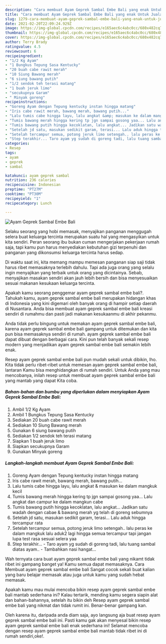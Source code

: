 ```yaml
---
description: "Cara membuat Ayam Geprek Sambal Embe Bali yang enak Untuk Jualan"
title: "Cara membuat Ayam Geprek Sambal Embe Bali yang enak Untuk Jualan"
slug: 1279-cara-membuat-ayam-geprek-sambal-embe-bali-yang-enak-untuk-jualan
date: 2021-02-20T22:09:24.929Z
image: https://img-global.cpcdn.com/recipes/e165aec6c4abc0cc/680x482cq70/ayam-geprek-sambal-embe-bali-foto-resep-utama.jpg
thumbnail: https://img-global.cpcdn.com/recipes/e165aec6c4abc0cc/680x482cq70/ayam-geprek-sambal-embe-bali-foto-resep-utama.jpg
cover: https://img-global.cpcdn.com/recipes/e165aec6c4abc0cc/680x482cq70/ayam-geprek-sambal-embe-bali-foto-resep-utama.jpg
author: Terry Brady
ratingvalue: 4.5
reviewcount: 6
recipeingredient:
- "1/2 Kg Ayam"
- "1 Bungkus Tepung Sasa Kentucky"
- "20 buah cabe rawit merah"
- "10 Siung Bawang merah"
- "6 siung bawang putih"
- "1/2 sendok teh terasi matang"
- "1 buah jeruk limo"
- "secukupnya Garam"
- " Minyak goreng"
recipeinstructions:
- "Goreng Ayam dengan Tepung kentucky instan hingga matang"
- "Iris cabe rawit merah, bawang merah, bawang putih..."
- "Lalu tumis cabe hingga layu, lalu angkat &amp; masukan ke dalam mangkuk kecil"
- "Tumis bawang merah hingga kering tp jgn sampai gosong yaa... Lalu angkat dan campur ke dalam mangkun cabe"
- "Tumis bawang putih hingga kecoklatan, lalu angkat... Jadikan satu wadah dengan cabae &amp; bawang merah yg telah di goreng sebumnya"
- "Setelah jd satu, masukan sedikit garam, terasi... Lalu aduk hingga tercampur rata"
- "Setelah tercampur semua, potong jeruk limo setengah.. lalu peras ke dalam mangkuk lalu aduk2 lagi hingga semua tercampur tapi jangan lupa test rasa sesuai selera yaa"
- "Step terakhir... Taro ayam yg sudah di goreng tadi, lalu tuang sambal diatas ayam.. Tambahkan nasi hangat..."
categories:
- Resep
tags:
- ayam
- geprek
- sambal

katakunci: ayam geprek sambal 
nutrition: 236 calories
recipecuisine: Indonesian
preptime: "PT27M"
cooktime: "PT30M"
recipeyield: "1"
recipecategory: Lunch

---
```



![Ayam Geprek Sambal Embe Bali](https://img-global.cpcdn.com/recipes/e165aec6c4abc0cc/680x482cq70/ayam-geprek-sambal-embe-bali-foto-resep-utama.jpg)

Selaku seorang yang hobi memasak, menyajikan panganan menggugah selera buat keluarga tercinta merupakan suatu hal yang mengasyikan untuk kita sendiri. Peran seorang ibu bukan cuman mengerjakan pekerjaan rumah saja, tapi kamu pun harus menyediakan kebutuhan gizi terpenuhi dan panganan yang dikonsumsi keluarga tercinta harus sedap.

Di waktu  saat ini, kita memang mampu memesan panganan siap saji tidak harus ribet memasaknya terlebih dahulu. Tapi ada juga orang yang selalu ingin menyajikan yang terbaik untuk orang yang dicintainya. Sebab, menyajikan masakan sendiri akan jauh lebih bersih dan bisa menyesuaikan sesuai makanan kesukaan keluarga tercinta. 



Apakah kamu seorang penggemar ayam geprek sambal embe bali?. Tahukah kamu, ayam geprek sambal embe bali merupakan hidangan khas di Indonesia yang kini digemari oleh banyak orang di hampir setiap daerah di Nusantara. Anda bisa membuat ayam geprek sambal embe bali kreasi sendiri di rumahmu dan pasti jadi makanan kesukaanmu di akhir pekanmu.

Anda tidak perlu bingung untuk memakan ayam geprek sambal embe bali, karena ayam geprek sambal embe bali gampang untuk ditemukan dan kita pun bisa memasaknya sendiri di rumah. ayam geprek sambal embe bali dapat dibuat dengan berbagai cara. Kini pun telah banyak sekali resep modern yang menjadikan ayam geprek sambal embe bali semakin lebih enak.

Resep ayam geprek sambal embe bali pun mudah sekali untuk dibikin, lho. Kita tidak perlu ribet-ribet untuk memesan ayam geprek sambal embe bali, lantaran Kamu bisa menghidangkan di rumah sendiri. Untuk Anda yang mau mencobanya, inilah resep untuk membuat ayam geprek sambal embe bali yang mantab yang dapat Kita coba.

<!--inarticleads1-->

##### Bahan-bahan dan bumbu yang diperlukan dalam menyiapkan Ayam Geprek Sambal Embe Bali:

1. Ambil 1/2 Kg Ayam
1. Ambil 1 Bungkus Tepung Sasa Kentucky
1. Sediakan 20 buah cabe rawit merah
1. Sediakan 10 Siung Bawang merah
1. Gunakan 6 siung bawang putih
1. Sediakan 1/2 sendok teh terasi matang
1. Siapkan 1 buah jeruk limo
1. Siapkan secukupnya Garam
1. Gunakan  Minyak goreng




<!--inarticleads2-->

##### Langkah-langkah membuat Ayam Geprek Sambal Embe Bali:

1. Goreng Ayam dengan Tepung kentucky instan hingga matang
1. Iris cabe rawit merah, bawang merah, bawang putih...
1. Lalu tumis cabe hingga layu, lalu angkat &amp; masukan ke dalam mangkuk kecil
1. Tumis bawang merah hingga kering tp jgn sampai gosong yaa... Lalu angkat dan campur ke dalam mangkun cabe
1. Tumis bawang putih hingga kecoklatan, lalu angkat... Jadikan satu wadah dengan cabae &amp; bawang merah yg telah di goreng sebumnya
1. Setelah jd satu, masukan sedikit garam, terasi... Lalu aduk hingga tercampur rata
1. Setelah tercampur semua, potong jeruk limo setengah.. lalu peras ke dalam mangkuk lalu aduk2 lagi hingga semua tercampur tapi jangan lupa test rasa sesuai selera yaa
1. Step terakhir... - Taro ayam yg sudah di goreng tadi, lalu tuang sambal diatas ayam.. - Tambahkan nasi hangat...




Wah ternyata cara buat ayam geprek sambal embe bali yang nikamt tidak ribet ini gampang banget ya! Kamu semua dapat memasaknya. Cara Membuat ayam geprek sambal embe bali Sangat cocok sekali buat kalian yang baru belajar memasak atau juga untuk kamu yang sudah hebat memasak.

Apakah kamu mau mulai mencoba bikin resep ayam geprek sambal embe bali mantab sederhana ini? Kalau tertarik, mending kamu segera siapin alat dan bahan-bahannya, setelah itu bikin deh Resep ayam geprek sambal embe bali yang nikmat dan tidak rumit ini. Benar-benar gampang kan. 

Oleh karena itu, daripada anda diam saja, ayo langsung aja buat resep ayam geprek sambal embe bali ini. Pasti kamu gak akan menyesal bikin resep ayam geprek sambal embe bali enak sederhana ini! Selamat mencoba dengan resep ayam geprek sambal embe bali mantab tidak ribet ini di rumah sendiri,oke!.

